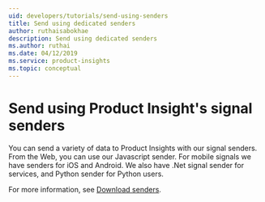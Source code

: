 ```yaml
---
uid: developers/tutorials/send-using-senders
title: Send using dedicated senders
author: ruthaisabokhae
description: Send using dedicated senders
ms.author: ruthai
ms.date: 04/12/2019
ms.service: product-insights
ms.topic: conceptual
---
```

# Send using Product Insight's signal senders

You can send a variety of data to Product Insights with our signal senders. From the Web, you can use our Javascript sender. For mobile signals we have senders for iOS and Android. We also have .Net signal sender for services, and Python sender for Python users.  

For more information, see [Download senders](dev-resources.md).
